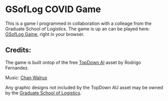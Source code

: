 # GSofLog COVID Game
This is a game I programmed in collaboration with a colleage from the Graduate School of Logistics. The game is up an can be played here: [GSofLog Game](https://gsoflog.lfo.tu-dortmund.de/gsoflog-game/), right in your browser.

## Credits:

The game is built ontop of the free [TopDown AI](https://assetstore.unity.com/packages/templates/topdown-ai-54579) asset by Rodrigo Fernandez.

Music: [Chan Walrus](https://chanwalrus.com/music-archive/ )

Any graphic designs not included by the TopDown AU asset may be owned by the [Graduate School of Logistics](https://gsoflog.lfo.tu-dortmund.de/en/). 

